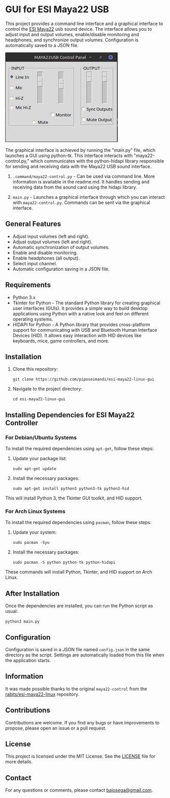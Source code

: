 # GUI for ESI Maya22 USB

This project provides a command line interface and a graphical interface to control the [ESI Maya22](http://www.esi-audio.com/products/maya22usb/) usb sound device. The interface allows you to adjust input and output volumes, enable/disable monitoring and headphones, and synchronize output volumes. Configuration is automatically saved to a JSON file.

![panel control](./images/img1.png)

The graphical interface is achieved by running the "main.py" file, which launches a GUI using python-tk. This interface interacts with "maya22-control.py," which communicates with the python-hidapi library responsible for sending and receiving data with the Maya22 USB sound interface.

1. `.command/maya22-control.py` - Can be used via command line. More information is available in the readme.md. It handles sending and receiving data from the sound card using the hidapi library.

2. `main.py` - Launches a graphical interface through which you can interact with `maya22-control.py`. Commands can be sent via the graphical interface.

## General Features

- Adjust input volumes (left and right).
- Adjust output volumes (left and right).
- Automatic synchronization of output volumes.
- Enable and disable monitoring.
- Enable headphones (all output).
- Select input channel.
- Automatic configuration saving in a JSON file.

## Requirements

- Python 3.x
- Tkinter for Python - The standard Python library for creating graphical user interfaces (GUIs). It provides a simple way to build desktop applications using Python with a native look and feel on different operating systems.
- HIDAPI for Python - A Python library that provides cross-platform support for communicating with USB and Bluetooth Human Interface Devices (HID). It allows easy interaction with HID devices like keyboards, mice, game controllers, and more.

## Installation

1. Clone this repository:

   `git clone https://github.com/piposeimandi/esi-maya22-linux-gui`

2. Navigate to the project directory:

   `cd esi-maya22-linux-gui`

## Installing Dependencies for ESI Maya22 Controller

### For Debian/Ubuntu Systems

To install the required dependencies using `apt-get`, follow these steps:

1. Update your package list:

   `sudo apt-get update`

2. Install the necessary packages:

   `sudo apt-get install python3 python3-tk python3-hid`

This will install Python 3, the Tkinter GUI toolkit, and HID support.

### For Arch Linux Systems

To install the required dependencies using `pacman`, follow these steps:

1. Update your system:

   `sudo pacman -Syu`

2. Install the necessary packages:

   `sudo pacman -S python python-tk python-hidapi`

These commands will install Python, Tkinter, and HID support on Arch Linux.

## After Installation

Once the dependencies are installed, you can run the Python script as usual:

   `python3 main.py`

## Configuration

Configuration is saved in a JSON file named `config.json` in the same directory as the script. Settings are automatically loaded from this file when the application starts.

## Information

It was made possible thanks to the original `maya22-control` from the [rabits/esi-maya22-linux](https://github.com/rabits/esi-maya22-linux) repository.

## Contributions

Contributions are welcome. If you find any bugs or have improvements to propose, please open an issue or a pull request.

## License

This project is licensed under the MIT License. See the [LICENSE](LICENSE) file for more details.

## Contact

For any questions or comments, please contact [bajosega@gmail.com](mailto:bajosega@gmail.com).

